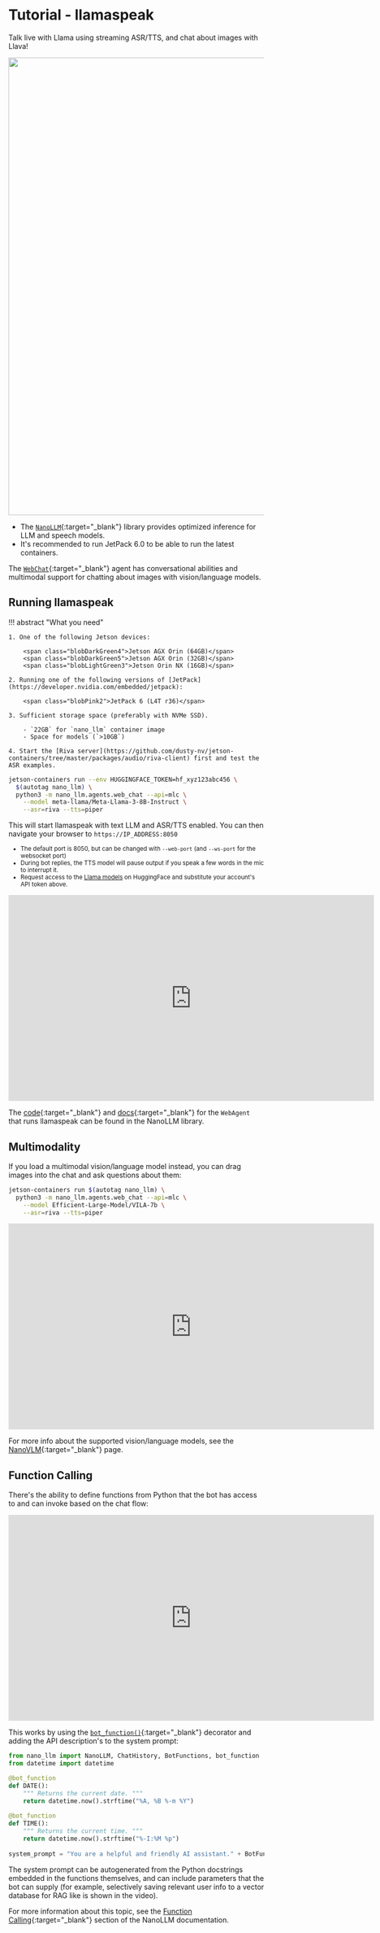 # Tutorial - llamaspeak

Talk live with Llama using streaming ASR/TTS, and chat about images with Llava!

<a href="https://dusty-nv.github.io/NanoLLM/agents.html#voice-chat" target=”_blank”><img src="https://raw.githubusercontent.com/dusty-nv/jetson-containers/docs/docs/images/llamaspeak_llava_clip.gif" width="900px"></img></a>

* The [`NanoLLM`](https://dusty-nv.github.io/NanoLLM){:target="_blank"} library provides optimized inference for LLM and speech models.
* It's recommended to run JetPack 6.0 to be able to run the latest containers.

The [`WebChat`](https://dusty-nv.github.io/NanoLLM/agents.html#web-chat){:target="_blank"} agent has conversational abilities and multimodal support for chatting about images with vision/language models.

## Running llamaspeak

!!! abstract "What you need"

    1. One of the following Jetson devices:

        <span class="blobDarkGreen4">Jetson AGX Orin (64GB)</span>
        <span class="blobDarkGreen5">Jetson AGX Orin (32GB)</span>
        <span class="blobLightGreen3">Jetson Orin NX (16GB)</span>

    2. Running one of the following versions of [JetPack](https://developer.nvidia.com/embedded/jetpack):

        <span class="blobPink2">JetPack 6 (L4T r36)</span>

    3. Sufficient storage space (preferably with NVMe SSD).

        - `22GB` for `nano_llm` container image
        - Space for models (`>10GB`)
		 
    4. Start the [Riva server](https://github.com/dusty-nv/jetson-containers/tree/master/packages/audio/riva-client) first and test the ASR examples.

```bash
jetson-containers run --env HUGGINGFACE_TOKEN=hf_xyz123abc456 \
  $(autotag nano_llm) \
  python3 -m nano_llm.agents.web_chat --api=mlc \
    --model meta-llama/Meta-Llama-3-8B-Instruct \
    --asr=riva --tts=piper
```

This will start llamaspeak with text LLM and ASR/TTS enabled.  You can then navigate your browser to `https://IP_ADDRESS:8050`
<small>
	<ul>
		<li>The default port is 8050, but can be changed with <code>--web-port</code> (and <code>--ws-port</code> for the websocket port)</li>
		<li>During bot replies, the TTS model will pause output if you speak a few words in the mic to interrupt it.</li>
		<li>Request access to the <a href="https://huggingface.co/meta-llama" target="_blank">Llama models</a> on HuggingFace and substitute your account's API token above.</li>
	</ul>
</small>

<iframe width="720" height="405" src="https://www.youtube.com/embed/hswNSZTvEFE" title="YouTube video player" frameborder="0" allow="accelerometer; autoplay; clipboard-write; encrypted-media; gyroscope; picture-in-picture; web-share" allowfullscreen></iframe>

The [code](https://github.com/dusty-nv/NanoLLM/blob/main/nano_llm/agents/web_chat.py){:target="_blank"} and [docs](https://dusty-nv.github.io/NanoLLM/agents.html#web-chat){:target="_blank"} for the `WebAgent` that runs llamaspeak can be found in the NanoLLM library.

## Multimodality

If you load a multimodal vision/language model instead, you can drag images into the chat and ask questions about them:

```bash
jetson-containers run $(autotag nano_llm) \
  python3 -m nano_llm.agents.web_chat --api=mlc \
    --model Efficient-Large-Model/VILA-7b \
    --asr=riva --tts=piper
```

<iframe width="720" height="405" src="https://www.youtube.com/embed/UOjqF3YCGkY" title="YouTube video player" frameborder="0" allow="accelerometer; autoplay; clipboard-write; encrypted-media; gyroscope; picture-in-picture; web-share" allowfullscreen></iframe>

For more info about the supported vision/language models, see the [NanoVLM](./tutorial_nano-vlm.md){:target="_blank"} page.

## Function Calling

There's the ability to define functions from Python that the bot has access to and can invoke based on the chat flow:

<iframe width="720" height="405" src="https://www.youtube.com/embed/7lKBJPpasAQ" title="YouTube video player" frameborder="0" allow="accelerometer; autoplay; clipboard-write; encrypted-media; gyroscope; picture-in-picture; web-share" allowfullscreen></iframe>

This works by using the [`bot_function()`](https://dusty-nv.github.io/NanoLLM/chat.html#function-calling){:target="_blank"} decorator and adding the API description's to the system prompt:

```python
from nano_llm import NanoLLM, ChatHistory, BotFunctions, bot_function
from datetime import datetime

@bot_function
def DATE():
    """ Returns the current date. """
    return datetime.now().strftime("%A, %B %-m %Y")
   
@bot_function
def TIME():
    """ Returns the current time. """
    return datetime.now().strftime("%-I:%M %p")
    
system_prompt = "You are a helpful and friendly AI assistant." + BotFunctions.generate_docs()
```

The system prompt can be autogenerated from the Python docstrings embedded in the functions themselves, and can include parameters that the bot can supply (for example, selectively saving relevant user info to a vector database for RAG like is shown in the video).  

For more information about this topic, see the [Function Calling](https://dusty-nv.github.io/NanoLLM/chat.html#function-calling){:target="_blank"} section of the NanoLLM documentation.  

